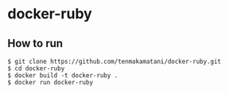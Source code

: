 # docker-ruby 
## How to run
```
$ git clone https://github.com/tenmakamatani/docker-ruby.git
$ cd docker-ruby
$ docker build -t docker-ruby .
$ docker run docker-ruby
```